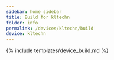 ```yaml
---
sidebar: home_sidebar
title: Build for kltechn
folder: info
permalink: /devices/kltechn/build
device: kltechn
---
```

{% include templates/device_build.md %}
